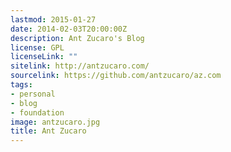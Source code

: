 ```yaml
---
lastmod: 2015-01-27
date: 2014-02-03T20:00:00Z
description: Ant Zucaro's Blog
license: GPL
licenseLink: ""
sitelink: http://antzucaro.com/
sourcelink: https://github.com/antzucaro/az.com
tags:
- personal
- blog
- foundation
image: antzucaro.jpg
title: Ant Zucaro
---
```


